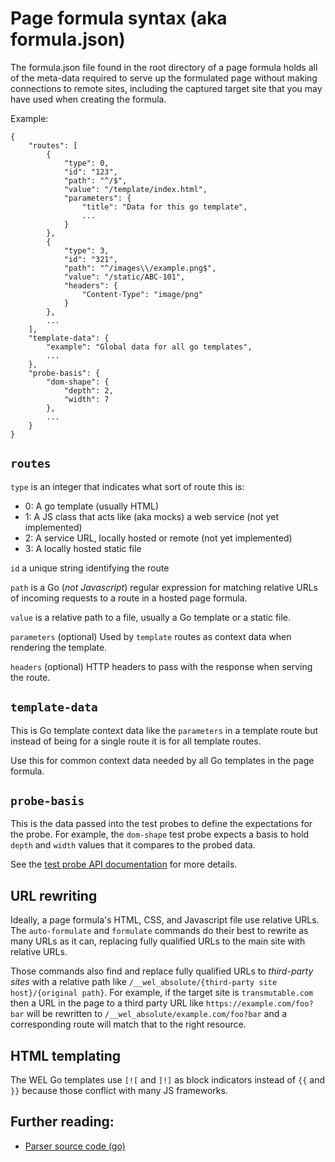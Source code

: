 # Page formula syntax (aka formula.json)

The formula.json file found in the root directory of a page formula holds all of the meta-data required to serve up the formulated page without making connections to remote sites, including the captured target site that you may have used when creating the formula.

Example:

	{
		"routes": [
			{
				"type": 0,
				"id": "123",
				"path": "^/$",
				"value": "/template/index.html",
				"parameters": {
					"title": "Data for this go template",
					...
				}
			},
			{
				"type": 3,
				"id": "321",
				"path": "^/images\\/example.png$",
				"value": "/static/ABC-101",
				"headers": {
					"Content-Type": "image/png"
				}
			},
			...
		],
		"template-data": {
			"example": "Global data for all go templates",
			...
		},
		"probe-basis": {
			"dom-shape": {
				"depth": 2,
				"width": 7
			},
			...
		}
	}

## `routes`

`type` is an integer that indicates what sort of route this is:

- 0: A go template (usually HTML)
- 1: A JS class that acts like (aka mocks) a web service (not yet implemented)
- 2: A service URL, locally hosted or remote (not yet implemented)
- 3: A locally hosted static file

`id` a unique string identifying the route

`path` is a Go (*not Javascript*) regular expression for matching relative URLs of incoming requests to a route in a hosted page formula.

`value` is a relative path to a file, usually a Go template or a static file.

`parameters` (optional) Used by `template` routes as context data when rendering the template.

`headers` (optional) HTTP headers to pass with the response when serving the route.

## `template-data`

This is Go template context data like the `parameters` in a template route but instead of being for a single route it is for all template routes.

Use this for common context data needed by all Go templates in the page formula.

## `probe-basis`

This is the data passed into the test probes to define the expectations for the probe. For example, the `dom-shape` test probe expects a basis to hold `depth` and `width` values that it compares to the probed data.

See the [test probe API documentation](TEST_PROBE_API.md) for more details.

## URL rewriting

Ideally, a page formula's HTML, CSS, and Javascript file use relative URLs. The `auto-formulate` and `formulate` commands do their best to rewrite as many URLs as it can, replacing fully qualified URLs to the main site with relative URLs.

Those commands also find and replace fully qualified URLs to *third-party sites* with a relative path like `/__wel_absolute/{third-party site host}/{original path}`. For example, if the target site is `transmutable.com` then a URL in the page to a third party URL like `https://example.com/foo?bar` will be rewritten to `/__wel_absolute/example.com/foo?bar` and a corresponding route will match that to the right resource. 

## HTML templating

The WEL Go templates use `[![` and `]!]` as block indicators instead of `{{` and `}}` because those conflict with many JS frameworks.


## Further reading:
- [Parser source code (go)](https://github.com/cowpaths/web-embed-lab/blob/master/go/src/wel/formulas/formulas.go)
